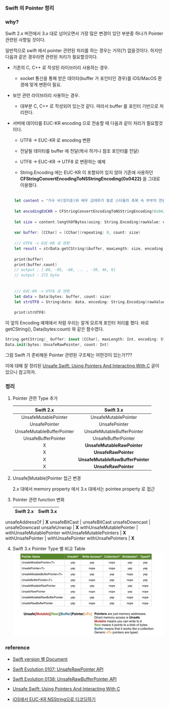 ### Swift 의 Pointer 정리

### why?

Swift 2.x 버전에서 3.x 대로 넘어오면서 가장 많은 변경이 있던 부분중 하나가 Pointer 관련된 사항일 것이다.

일반적으로 swift 에서 pointer 관련된 처리를 하는 경우는 거의(?) 없을것이다. 하지만 다음과 같은 경우라면 관련된 처리가 필요할것이다.

* 기존의 C, C++ 로 작성된 라이브러리 사용하는 경우.
	- socket 통신을 통해 받은 데이타(buffer 가 포인터인 경우)를 iOS/MacOS 환경에 맞게 변환이 필요.
		
* 보안 관련 라이브러리 사용하는 경우.
	- 대부분 C, C++ 로 작성되어 있는것 같다. 따라서 buffer 를 포인터 기반으로 처리한다.

* 서버에 데이타를 EUC-KR encoding 으로  전송할 때 다음과 같이 처리가 필요할것 이다.

	- UTF8 -> EUC-KR 로 encoding 변환

	- 전달될 데이타를 buffer 에 전달(복사 하거나 참조 포인터를 전달)
	
	- UTF8 -> EUC-KR -> UTF8 로 변환하는 예제	
	- String.Encoding 에는 EUC-KR 이 포함되어 있지 않아 기존에 사용하던 **CFStringConvertEncodingToNSStringEncoding(0x0422)** 을 그대로 이용했다.

~~~swift
	
	let content = "가수 비(정지훈)와 배우 김태희가 동료 스타들의 축복 속 부부의 연을 맺었다.\n\n비와 김태희는 19일 오후 2시 서울 종로구 가회동 성당에서 혼배미사를 올리고 부부로 첫 걸음을 내딛었다. 지난 2011년 처음 만나 연인으로 발전한 두 사람은 이로써 열애 5년여 만에 사랑의 결실을 맺게 됐다."
	
	let encodingEUCKR = CFStringConvertEncodingToNSStringEncoding(0x0422)
	
	let size = content.lengthOfBytes(using: String.Encoding(rawValue: encodingEUCKR)) + 1
	
	var buffer: [CChar] = [CChar](repeating: 0, count: size)
	
	/// UTF8 -> EUC-KR 로 변환
	let result = strData.getCString(&buffer, maxLength: size, encoding: String.Encoding(rawValue: encodingEUCKR))

	print(buffer)
	print(buffer.count)
	// output : [-80, -95, -68, ... , -39, 46, 0]
	// output : 272 byte
	
	
	/// EUC-KR -> UTF8 로 변환
	let data = Data(bytes: buffer, count: size)
	let strUTF8 = String(data: data, encoding: String.Encoding(rawValue: encodingEUCKR))
	
	print(strUTF8)

~~~

이 앞의 Encoding 예제에서 처럼 우리는 알게 모르게 포인터 처리를 했다. 바로 getCString(), Data(bytes:count) 와 같은 함수였다.

~~~swift
String.getCString(_ buffer: inout [CChar], maxLength: Int, encoding: String.Encoding) -> Bool
Data.init(bytes: UnsafeRawPointer, count: Int)
~~~

그럼 Swift 가 준비해둔 Pointer 관련된 구조체는 어떤것이 있는가??? 

이에 대해 잘 정리된 [Unsafe Swift: Using Pointers And Interacting With C](https://www.raywenderlich.com/148569/unsafe-swift) 글이 있으니 참고하자.


### 정리


1. Pointer 관련 Type 추가


	|Swift 2.x        | Swift 3.x |
	|:---------------:|:---------------:|
	UnsafeMutablePointer<T>       | 	UnsafeMutablePointer<T>
	UnsafePointer<T>              | UnsafePointer<T>
	UnsafeMutableBufferPointer<T> | UnsafeMutableBufferPointer<T>
	UnsafeBufferPointer<T>        | UnsafeBufferPointer<T>
	 X | **UnsafeMutableRawPointer**
	 X | **UnsafeRawPointer**
	 X | **UnsafeMutableRawBufferPointer**
	 X | **UnsafeRawPointer** 
	 
2. Unsafe[Mutable]Pointer 접근 변경

	2.x 대에서 memory property 에서 3.x 대에서는 pointee property 로 접근

3. Pointer 관련 function 변화

	|Swift 2.x        | Swift 3.x |
	|:---------------:|:---------------:|
unsafeAddressOf | **X**
unsafeBitCast | unsafeBitCast
unsafeDowncast | unsafeDowncast
unsafeUnwrap | **X**
withUnsafeMutablePointer | withUnsafeMutablePointer
withUnsafeMutablePointers | **X**
withUnsafePointer | withUnsafePointer
withUnsafePointers | **X**
 
4. Swift 3.x Pointer Type 별 비교 Table
![raywenderlich pointer tables](https://github.com/hyuni/Blog-Swift/raw/master/Content/image/swift_pointer_types_table.png)



### reference
* [Swift version 별 Document](http://swiftdoc.org)
 
* [Swift Evolution 0107: UnsafeRawPointer API](https://github.com/apple/swift-evolution/blob/master/proposals/0107-unsaferawpointer.md)

* [Swift Evolution 0138: UnsafeRawBufferPointer API](https://github.com/apple/swift-evolution/blob/master/proposals/0138-unsaferawbufferpointer.md)

* [Unsafe Swift: Using Pointers And Interacting With C](https://www.raywenderlich.com/148569/unsafe-swift)

* [iOS에서 EUC-KR NSString으로 디코딩하기
](http://leejong.org/entry/iOS%EC%97%90%EC%84%9C-EUCKR-NSString%EC%9C%BC%EB%A1%9C-%EB%94%94%EC%BD%94%EB%94%A9%ED%95%98%EA%B8%B0)

